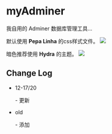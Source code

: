 # myAdminer
我自用的 Adminer 数据库管理工具...

默认使用 **Pepa Linha** 的css样式文件。
<img src="https://www.adminer.org/static/designs/pepa-linha/screenshot.png">

暗色推荐使用 **Hydra** 的主题。
<img src="https://www.adminer.org/static/designs/hydra/screenshot.png">

## Change Log
- 12-17/20
  <p>
  - 更新
  </p>

- old
  <p>
  - 添加
  </p>
